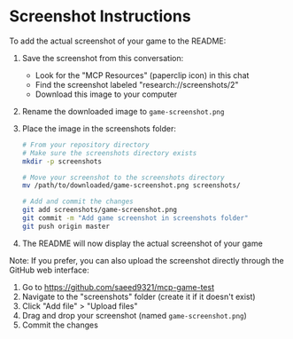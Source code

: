 # Screenshot Instructions

To add the actual screenshot of your game to the README:

1. Save the screenshot from this conversation:

    - Look for the "MCP Resources" (paperclip icon) in this chat
    - Find the screenshot labeled "research://screenshots/2"
    - Download this image to your computer

2. Rename the downloaded image to `game-screenshot.png`

3. Place the image in the screenshots folder:

    ```bash
    # From your repository directory
    # Make sure the screenshots directory exists
    mkdir -p screenshots

    # Move your screenshot to the screenshots directory
    mv /path/to/downloaded/game-screenshot.png screenshots/

    # Add and commit the changes
    git add screenshots/game-screenshot.png
    git commit -m "Add game screenshot in screenshots folder"
    git push origin master
    ```

4. The README will now display the actual screenshot of your game

Note: If you prefer, you can also upload the screenshot directly through the GitHub web interface:

1. Go to https://github.com/saeed9321/mcp-game-test
2. Navigate to the "screenshots" folder (create it if it doesn't exist)
3. Click "Add file" > "Upload files"
4. Drag and drop your screenshot (named `game-screenshot.png`)
5. Commit the changes
